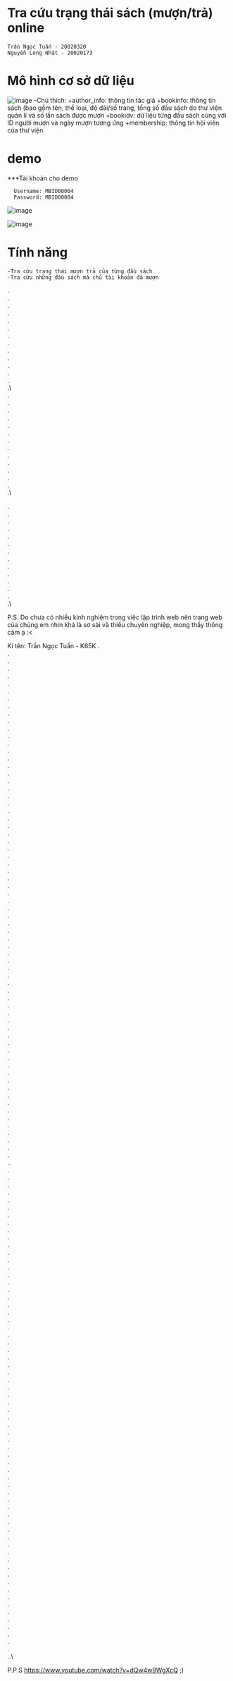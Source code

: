 # Tra cứu trạng thái sách (mượn/trả) online
    Trần Ngọc Tuấn - 20020320
    Nguyễn Long Nhật - 20020173
# Mô hình cơ sở dữ liệu
  ![image](https://user-images.githubusercontent.com/105979341/172461988-4b5e5248-ea56-4d2d-8e51-b69ed342b09f.png)
 -Chú thích:
    +author_info: thông tin tác giả
    +bookinfo: thông tin sách (bao gồm tên, thể loại, độ dài/số trang, tổng số đầu sách do thư viện quản lí và số lần sách được mượn 
    +bookidv: dữ liệu từng đầu sách cùng với ID người mượn và ngày mượn tương ứng
    +membership: thông tin hội viên của thư viện
# demo
***Tài khoản cho demo

      Username: MBID00004
      Password: MBID00004
  ![image](https://user-images.githubusercontent.com/105979341/172463285-f48bbf76-6e35-4639-be22-fe03bc07627d.png)
  
  ![image](https://user-images.githubusercontent.com/105979341/172463403-4795d611-3978-4ebd-8f83-6f987856d5d6.png)
  
  # Tính năng
    -Tra cứu trạng thái mượn trả của từng đầu sách 
    -Tra cứu những đầu sách mà chủ tài khoản đã mượn
    
   
 .\
.\
.\
.\
.\
.\
.\
.\
.\
.\
.\
.\
.\
.\   
.\
.\
.\
.\
.\
.\
.\
.\
.\
.\
.\
.\
.\
.\
    
.\
.\
.\
.\
.\
.\
.\
.\
.\
.\
.\
.\
.\
.\

   

    
    


    






P.S. Do chưa có nhiều kinh nghiệm trong việc lập trình web nên trang web của chúng em nhìn khá là sơ sài và thiếu chuyên nghiệp, mong thầy thông cảm ạ :<

Kí tên: Trần Ngọc Tuấn - K65K
.\
.\
.\
.\
.\
.\
.\
.\
.\
.\
.\
.\
.\
.\
.\
.\
.\
.\
.\
.\
.\
.\
.\
.\
.\
.\
.\
.\
.\
.\
.\
.\
.\
.\
.\
.\
.\
.\
.\
.\
.\
.\
.\
.\
.\
.\
.\
.\
.\
.\
.\
.\
.\
.\
.\
.\
.\
.\
.\
.\
.\
.\
.\
.\
.\
.\
.\
.\
.\
.\.\
.\
.\
.\
.\
.\
.\
.\
.\
.\
.\
.\
.\
.\
.\
.\
.\
.\
.\
.\
.\
.\
.\
.\
.\
.\
.\
.\
.\
.\
.\
.\
.\
.\
.\
.\
.\
.\
.\
.\
.\
.\
.\
.\
.\
.\
.\
.\
.\
.\
.\
.\
.\
.\
.\
.\
.\
.\
.\
.\
.\
.\
.\
.\
.\
.\
.\.\
        













































P.P.S https://www.youtube.com/watch?v=dQw4w9WgXcQ ;)
    
